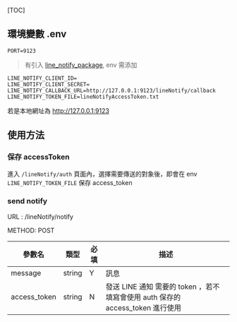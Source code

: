 [TOC]

## 環境變數 .env
```
PORT=9123
```
>有引入 [line_notify_package](https://github.com/q90016200/line_notify_package), env 需添加
```
LINE_NOTIFY_CLIENT_ID=
LINE_NOTIFY_CLIENT_SECRET=
LINE_NOTIFY_CALLBACK_URL=http://127.0.0.1:9123/lineNotify/callback
LINE_NOTIFY_TOKEN_FILE=lineNotifyAccessToken.txt
```

若是本地網址為 http://127.0.0.1:9123

## 使用方法
### 保存 accessToken 
進入 `/lineNotify/auth` 頁面內，選擇需要傳送的對象後，即會在 env `LINE_NOTIFY_TOKEN_FILE` 保存 access_token

### send notify
URL : /lineNotify/notify

METHOD: POST

| 參數名 | 類型 | 必填 | 描述 |
| ------- | -------- | --- | --------------------------- |
| message | string | Y | 訊息 |
| access_token | string | N | 發送 LINE 通知 需要的 token ，若不填寫會使用 auth 保存的 access_token 進行使用 |

